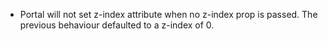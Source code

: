 - Portal will not set z-index attribute when no z-index prop is passed. The previous behaviour defaulted to a z-index of 0.